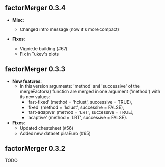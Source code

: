 factorMerger 0.3.4
----------------------------------------------------------------
* **Misc**:
    * Changed intro message (now it's more compact)

* **Fixes**:
    * Vigniette building (#67)
    * Fix in Tukey's plots

factorMerger 0.3.3
----------------------------------------------------------------
* **New features**:
    * In this version arguments: 'method' and 'successive' of the mergeFactors() function are merged in one argument ('method') with its new values:
        * 'fast-fixed' (method = 'hclust', successive = TRUE),
        * 'fixed' (method = 'hclust', successive = FALSE),
        * 'fast-adapive' (method = 'LRT', successive = TRUE),
        * 'adaptive' (method = 'LRT', successive = FALSE).
* **Fixes**:
    * Updated cheatsheet (#56)
    * Added new dataset pisaEuro (#65)

factorMerger 0.3.2
----------------------------------------------------------------
	
TODO
